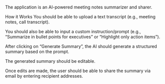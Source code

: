 The application is an AI-powered meeting notes summarizer and sharer.

How it Works
You should be able to upload a text transcript (e.g., meeting notes, call transcript).


You should also be able to input a custom instruction/prompt (e.g., “Summarize in bullet points for executives” or “Highlight only action items”).


After clicking on “Generate Summary”, the AI should generate a structured summary based on the prompt.


The generated summary should be editable.


Once edits are made, the user should be able to share the summary via email by entering recipient addresses.
